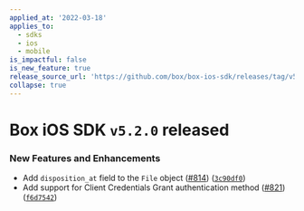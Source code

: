 ```yaml
---
applied_at: '2022-03-18'
applies_to:
  - sdks
  - ios
  - mobile
is_impactful: false
is_new_feature: true
release_source_url: 'https://github.com/box/box-ios-sdk/releases/tag/v5.2.0'
collapse: true
---
```


# Box iOS SDK `v5.2.0` released

### New Features and Enhancements

* Add `disposition_at` field to the `File` object ([#814][1]) ([`3c90df0`][2])
* Add support for Client Credentials Grant authentication method ([#821][3]) ([`f6d7542`][4])

[1]: https://github.com/box/box-ios-sdk/issues/814

[2]: https://github.com/box/box-ios-sdk/commit/3c90df038b9f490a9d38af85404fa1d6ddcd5d0d

[3]: https://github.com/box/box-ios-sdk/issues/821

[4]: https://github.com/box/box-ios-sdk/commit/f6d75424e8c0d91517e3ffb8df67f77ad3f2374b
